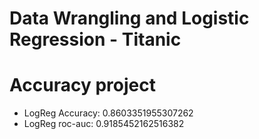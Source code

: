 # Data Wrangling and Logistic Regression - Titanic

# Accuracy project
- LogReg Accuracy: 0.8603351955307262
- LogReg roc-auc: 0.9185452162516382
